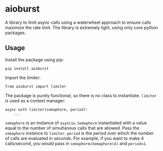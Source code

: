 # aioburst
A library to limit async calls using a waterwheel approach to ensure calls maximize the rate limit. The library is extremely light, using only core python packages.

## Usage

Install the package using pip:

`pip install aioburst`

Import the limiter:

`from aioburst import limiter`

The package is purely functional, so there is no class to instantiate. `limiter` is used as a context manager:

```
async with limiter(semaphore, period):
    ...
```

`semaphore` is an instance of `asyncio.Semaphore` instantiated with a value equal to the number of simultanous calls that are allowed. Pass the `semaphore` instance to `limiter`. `period` is the period over which the number of calls are evaluated in seconds. For example, if you want to make 4 calls/second, you would pass in `semaphore=Semaphore(4)` and `period=1`.



